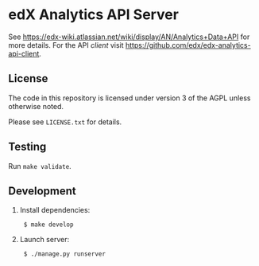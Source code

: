 edX Analytics API Server
======================

See https://edx-wiki.atlassian.net/wiki/display/AN/Analytics+Data+API for more details. For the API *client* visit
https://github.com/edx/edx-analytics-api-client.

License
-------
The code in this repository is licensed under version 3 of the AGPL unless otherwise noted.

Please see `LICENSE.txt` for details.

Testing
-------------

Run `make validate`.

Development
-------------

1. Install dependencies:

        $ make develop

2. Launch server:

        $ ./manage.py runserver

